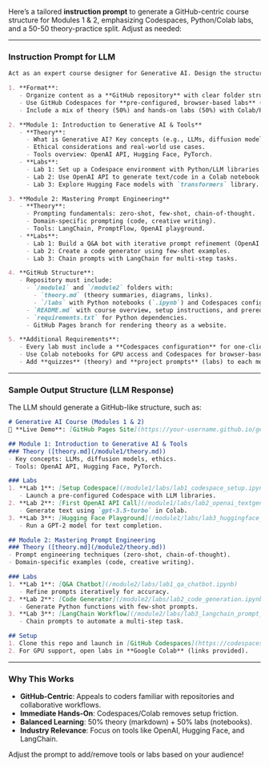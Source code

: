 Here’s a tailored **instruction prompt** to generate a GitHub-centric course structure for Modules 1 & 2, emphasizing Codespaces, Python/Colab labs, and a 50-50 theory-practice split. Adjust as needed:

---

### **Instruction Prompt for LLM**  
```markdown 
Act as an expert course designer for Generative AI. Design the structure for **Module 1: Introduction to Generative AI & Tools** and **Module 2: Mastering Prompt Engineering**, with the following requirements:  

1. **Format**:  
   - Organize content as a **GitHub repository** with clear folder structure and GitHub Pages-ready markdown.  
   - Use GitHub Codespaces for **pre-configured, browser-based labs** (Python/Jupyter).  
   - Include a mix of theory (50%) and hands-on labs (50%) with Colab/Python notebooks.  

2. **Module 1: Introduction to Generative AI & Tools**  
   - **Theory**:  
     - What is Generative AI? Key concepts (e.g., LLMs, diffusion models).  
     - Ethical considerations and real-world use cases.  
     - Tools overview: OpenAI API, Hugging Face, PyTorch.  
   - **Labs**:  
     - Lab 1: Set up a Codespace environment with Python/LLM libraries.  
     - Lab 2: Use OpenAI API to generate text/code in a Colab notebook.  
     - Lab 3: Explore Hugging Face models with `transformers` library.  

3. **Module 2: Mastering Prompt Engineering**  
   - **Theory**:  
     - Prompting fundamentals: zero-shot, few-shot, chain-of-thought.  
     - Domain-specific prompting (code, creative writing).  
     - Tools: LangChain, PromptFlow, OpenAI playground.  
   - **Labs**:  
     - Lab 1: Build a Q&A bot with iterative prompt refinement (OpenAI API).  
     - Lab 2: Create a code generator using few-shot examples.  
     - Lab 3: Chain prompts with LangChain for multi-step tasks.  

4. **GitHub Structure**:  
   - Repository must include:  
     - `/module1` and `/module2` folders with:  
       - `theory.md` (theory summaries, diagrams, links).  
       - `/labs` with Python notebooks (`.ipynb`) and Codespaces configs.  
     - `README.md` with course overview, setup instructions, and prerequisites.  
     - `requirements.txt` for Python dependencies.  
     - GitHub Pages branch for rendering theory as a website.  

5. **Additional Requirements**:  
   - Every lab must include a **Codespaces configuration** for one-click setup.  
   - Use Colab notebooks for GPU access and Codespaces for browser-based IDE.  
   - Add **quizzes** (theory) and **project prompts** (labs) to each module.  
```

---

### **Sample Output Structure (LLM Response)**  
The LLM should generate a GitHub-like structure, such as:  
```markdown 
# Generative AI Course (Modules 1 & 2)  
🚀 **Live Demo**: [GitHub Pages Site](https://your-username.github.io/gen-ai-course)  

## Module 1: Introduction to Generative AI & Tools  
### Theory ([theory.md](/module1/theory.md))  
- Key concepts: LLMs, diffusion models, ethics.  
- Tools: OpenAI API, Hugging Face, PyTorch.  

### Labs  
1. **Lab 1**: [Setup Codespace](/module1/labs/lab1_codespace_setup.ipynb)  
   - Launch a pre-configured Codespace with LLM libraries.  
2. **Lab 2**: [First OpenAI API Call](/module1/labs/lab2_openai_textgen.ipynb)  
   - Generate text using `gpt-3.5-turbo` in Colab.  
3. **Lab 3**: [Hugging Face Playground](/module1/labs/lab3_huggingface_transformers.ipynb)  
   - Run a GPT-2 model for text completion.  

## Module 2: Mastering Prompt Engineering  
### Theory ([theory.md](/module2/theory.md))  
- Prompt engineering techniques (zero-shot, chain-of-thought).  
- Domain-specific examples (code, creative writing).  

### Labs  
1. **Lab 1**: [Q&A Chatbot](/module2/labs/lab1_qa_chatbot.ipynb)  
   - Refine prompts iteratively for accuracy.  
2. **Lab 2**: [Code Generator](/module2/labs/lab2_code_generation.ipynb)  
   - Generate Python functions with few-shot prompts.  
3. **Lab 3**: [LangChain Workflow](/module2/labs/lab3_langchain_prompt_chaining.ipynb)  
   - Chain prompts to automate a multi-step task.  

## Setup  
1. Clone this repo and launch in [GitHub Codespaces](https://codespaces.new/your-repo).  
2. For GPU support, open labs in **Google Colab** (links provided).  
``` 

--- 

### **Why This Works**  
- **GitHub-Centric**: Appeals to coders familiar with repositories and collaborative workflows.  
- **Immediate Hands-On**: Codespaces/Colab removes setup friction.  
- **Balanced Learning**: 50% theory (markdown) + 50% labs (notebooks).  
- **Industry Relevance**: Focus on tools like OpenAI, Hugging Face, and LangChain.  

Adjust the prompt to add/remove tools or labs based on your audience!